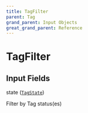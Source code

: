 ```yaml
---
title: TagFilter
parent: Tag
grand_parent: Input Objects
great_grand_parent: Reference
---
```


<h1>TagFilter</h1>

<h2>Input Fields</h2>

<div class="field-entry ">
  <span id="state" class="field-name anchored">state (<code><a href="/docs/reference/enum/tag_state">TagState</a></code>)</span>

  <div class="description-wrapper">
   <p>Filter by Tag status(es)</p>

  </div>
</div>

